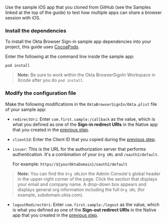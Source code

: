 Use the sample iOS app that you cloned from GitHub (see the Samples linked at the top of the guide) to test how multiple apps can share a browser session with iOS.

### Install the dependencies
To install the Okta Browser Sign-in sample app dependencies into your project, this guide uses [CocoaPods](https://cocoapods.org/).

Enter the following at the command line inside the sample app:

`pod install`

> **Note:** Be sure to work within the Okta BrowserSignIn Workspace in Xcode after you do `pod install`.

### Modify the configuration file
Make the following modifications in the `OktaBrowserSignIn/Okta.plist` file of your sample app:

* `redirectUri`: Enter `com.first.sample:/callback` as the value, which is what you defined as one of the **Sign-in redirect URIs** in the Native app that you created in the [previous step](#configure-two-openid-connect-native-apps).
* `clientId`: Enter the Client ID that you copied during the [previous step](#configure-two-openid-connect-native-apps).
* `issuer`: This is the URL for the authorization server that performs authentication. It's a combination of your `Org URL` and `/oauth2/default`.

    For example: `https//${yourOktaDomain}/oauth2/default`

> **Note:** You can find the `Org URL`ion the Admin Console's global header in the upper-right corner of the page. Click the section that displays your email and company name.  A drop-down box appears and displays general org information including the full `Org URL` (for example, subdomain.okta.com).

* `logoutRedirectUri`: Enter `com.first.sample:/logout` as the value, which is what you defined as one of the **Sign-out redirect URIs** in the Native app that you created in the [previous step](#configure-two-openid-connect-native-apps).
